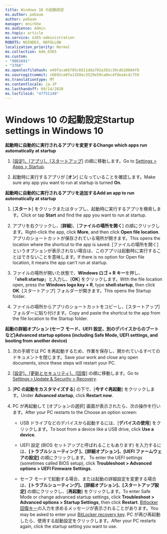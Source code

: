 ```yaml
---
title: Windows 10 の起動設定
ms.author: pebaum
author: pebaum
manager: mnirkhe
ms.audience: Admin
ms.topic: article
ms.service: o365-administration
ROBOTS: NOINDEX, NOFOLLOW
localization_priority: Normal
ms.collection: Adm_O365
ms.custom:
- "9001691"
- "3768"
ms.openlocfilehash: e49faca66785c6611dda702a381c39cdb10884f8
ms.sourcegitcommit: c6692ce0fa1358ec3529e59ca0ecdfdea4cdc759
ms.translationtype: MT
ms.contentlocale: ja-JP
ms.lasthandoff: 09/14/2020
ms.locfileid: "47751140"
---
```

# <a name="startup-settings-in-windows-10"></a><span data-ttu-id="f0b04-102">Windows 10 の起動設定</span><span class="sxs-lookup"><span data-stu-id="f0b04-102">Startup settings in Windows 10</span></span>

<span data-ttu-id="f0b04-103">**起動時に自動的に実行されるアプリを変更する**</span><span class="sxs-lookup"><span data-stu-id="f0b04-103">**Change which apps run automatically at startup**</span></span>

1. <span data-ttu-id="f0b04-104">[[設定]、[アプリ]、[スタートアップ]](ms-settings:startupapps?activationSource=GetHelp) の順に移動します。</span><span class="sxs-lookup"><span data-stu-id="f0b04-104">Go to [Settings > Apps > Startup](ms-settings:startupapps?activationSource=GetHelp).</span></span>

2. <span data-ttu-id="f0b04-105">起動時に実行するアプリが [**オン**] になっていることを確認します。</span><span class="sxs-lookup"><span data-stu-id="f0b04-105">Make sure any app you want to run at startup is turned **On**.</span></span>

<span data-ttu-id="f0b04-106">**起動時に自動的に実行されるアプリを追加する**</span><span class="sxs-lookup"><span data-stu-id="f0b04-106">**Add an app to run automatically at startup**</span></span>

1. <span data-ttu-id="f0b04-107">[**スタート**] をクリックまたはタップし、起動時に実行するアプリを検索します。</span><span class="sxs-lookup"><span data-stu-id="f0b04-107">Click or tap **Start** and find the app you want to run at startup.</span></span>

2. <span data-ttu-id="f0b04-108">アプリを右クリックし、[**詳細**]、[**ファイルの場所を開く**] の順にクリックします。</span><span class="sxs-lookup"><span data-stu-id="f0b04-108">Right-click the app, click **More**, and then click **Open file location**.</span></span> <span data-ttu-id="f0b04-109">アプリのショートカットが保存されている場所が開きます。</span><span class="sxs-lookup"><span data-stu-id="f0b04-109">This opens the location where the shortcut to the app is saved.</span></span> <span data-ttu-id="f0b04-110">[ファイルの場所を開く] というオプションが表示されない場合は、このアプリは起動時に実行することはできないことを意味します。</span><span class="sxs-lookup"><span data-stu-id="f0b04-110">If there is no option for Open file location, it means the app can't run at startup.</span></span>

3. <span data-ttu-id="f0b04-111">ファイルの場所が開いた状態で、**Windows ロゴ + R キー**を押し、「**shell:startup**」と入力し、[**OK**] をクリックします。</span><span class="sxs-lookup"><span data-stu-id="f0b04-111">With the file location open, press the **Windows logo key  + R**, type **shell:startup**, then click **OK**.</span></span> <span data-ttu-id="f0b04-112">[スタートアップ] フォルダーが開きます。</span><span class="sxs-lookup"><span data-stu-id="f0b04-112">This opens the Startup folder.</span></span>

4. <span data-ttu-id="f0b04-113">ファイルの場所からアプリのショートカットをコピーし、[スタートアップ] フォルダーに貼り付けます。</span><span class="sxs-lookup"><span data-stu-id="f0b04-113">Copy and paste the shortcut to the app from the file location to the Startup folder.</span></span>

<span data-ttu-id="f0b04-114">**起動の詳細オプション (セーフ モード、UEFI 設定、別のデバイスからのブートなど)**</span><span class="sxs-lookup"><span data-stu-id="f0b04-114">**Advanced startup options (including Safe Mode, UEFI settings, and booting from another device)**</span></span>

1. <span data-ttu-id="f0b04-115">次の手順では PC を再起動するため、作業を保存し、開かれているすべてのドキュメントを閉じます。</span><span class="sxs-lookup"><span data-stu-id="f0b04-115">Save your work and close any open documents, since these steps will restart your PC.</span></span>

2. <span data-ttu-id="f0b04-116">[[設定]、[更新とセキュリティ]、[回復]](ms-settings:recovery?activationSource=GetHelp) の順に移動します。</span><span class="sxs-lookup"><span data-stu-id="f0b04-116">Go to [Settings > Update & Security > Recovery](ms-settings:recovery?activationSource=GetHelp).</span></span>

3. <span data-ttu-id="f0b04-117">[**PC の起動をカスタマイズする**] の下で、[**今すぐ再起動**] をクリックします。</span><span class="sxs-lookup"><span data-stu-id="f0b04-117">Under **Advanced startup**, click **Restart now**.</span></span> 

4. <span data-ttu-id="f0b04-118">PC が再起動して [オプションの選択] 画面が表示されたら、次の操作を行います。</span><span class="sxs-lookup"><span data-stu-id="f0b04-118">After your PC restarts to the Choose an option screen:</span></span>

    - <span data-ttu-id="f0b04-119">USB ドライブなどのデバイスから起動するには、[**デバイスの使用**] をクリックします。</span><span class="sxs-lookup"><span data-stu-id="f0b04-119">To boot from a device like a USB drive, click **Use a device**.</span></span>

    - <span data-ttu-id="f0b04-120">UEFI 設定 (BIOS セットアップと呼ばれることもあります) を入力するには、**[トラブルシューティング ]、[詳細オプション]、[UEFI ファームウェアの設定]** の順にクリックします。 </span><span class="sxs-lookup"><span data-stu-id="f0b04-120">To enter the UEFI settings (sometimes called BIOS setup), click **Troubleshoot > Advanced options > UEFI Firmware Settings**.</span></span> 

    - <span data-ttu-id="f0b04-121">セーフ モードで起動する場合、または起動の詳細設定を変更する場合は、**[トラブルシューティング]、[詳細オプション]、[スタートアップ設定]** の順にクリックし、[**再起動**] をクリックします。</span><span class="sxs-lookup"><span data-stu-id="f0b04-121">To enter Safe Mode or change advanced startup settings, click **Troubleshoot > Advanced options > Startup Settings**, then click **Restart**.</span></span> <span data-ttu-id="f0b04-122">[Bitlocker 回復キー](https://support.microsoft.com/help/4026181/windows-10-find-my-bitlocker-recovery-key)の入力を求めるメッセージが表示されることがあります。</span><span class="sxs-lookup"><span data-stu-id="f0b04-122">You may be asked to enter your [BitLocker recovery key](https://support.microsoft.com/help/4026181/windows-10-find-my-bitlocker-recovery-key).</span></span> <span data-ttu-id="f0b04-123">PC が再び再起動したら、使用する起動設定をクリックします。</span><span class="sxs-lookup"><span data-stu-id="f0b04-123">After your PC restarts again, click the startup setting you want to use.</span></span>
